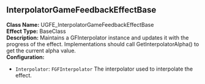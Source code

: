## InterpolatorGameFeedbackEffectBase
**Class Name:** UGFE_InterpolatorGameFeedbackEffectBase \
**Effect Type:** BaseClass \
**Description:** Maintains a GFInterpolator instance and updates it with the progress of the effect. Implementations should call GetInterpolatorAlpha() to get the current alpha value. \
**Configuration:**
- `Interpolator`: `FGFInterpolator`
	The interpolator used to interpolate the effect.

